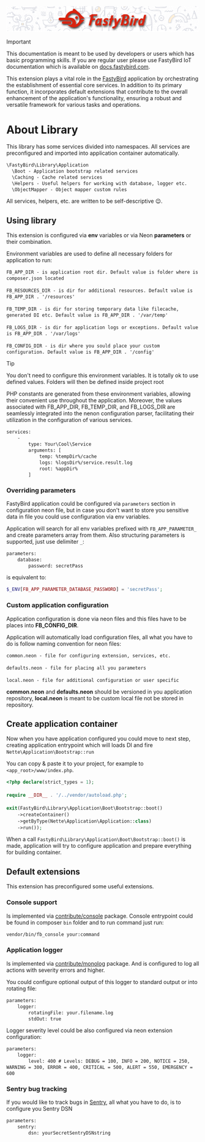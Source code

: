 <p align="center">
	<img src="https://github.com/fastybird/.github/blob/main/assets/repo_title.png?raw=true" alt="FastyBird"/>
</p>

> [!IMPORTANT]
This documentation is meant to be used by developers or users which has basic programming skills. If you are regular user
please use FastyBird IoT documentation which is available on [docs.fastybird.com](https://docs.fastybird.com).

This extension plays a vital role in the [FastyBird](https://www.fastybird.com) application by orchestrating the establishment of essential core services.
In addition to its primary function, it incorporates default extensions that contribute to the overall enhancement of the application's functionality,
ensuring a robust and versatile framework for various tasks and operations.

# About Library

This library has some services divided into namespaces. All services are preconfigured and imported into application
container automatically.

```
\FastyBird\Library\Application
  \Boot - Application bootstrap related services
  \Caching - Cache related services
  \Helpers - Useful helpers for working with database, logger etc.
  \ObjectMapper - Object mapper custom rules
```

All services, helpers, etc. are written to be self-descriptive :wink:.

## Using library

This extension is configured via **env** variables or via Neon **parameters** or their combination.

Environment variables are used to define all necessary folders for application to run:

```
FB_APP_DIR - is application root dir. Default value is folder where is composer.json located

FB_RESOURCES_DIR - is dir for additional resources. Default value is FB_APP_DIR . '/resources'

FB_TEMP_DIR - is dir for storing temporary data like filecache, generated DI etc. Default value is FB_APP_DIR . '/var/temp'

FB_LOGS_DIR - is dir for application logs or exceptions. Default value is FB_APP_DIR . '/var/logs'

FB_CONFIG_DIR - is dir where you sould place your custom configuration. Default value is FB_APP_DIR . '/config' 
```

> [!TIP]
You don't need to configure this environment variables. It is totally ok to use defined values. Folders will then be defined inside project root

PHP constants are generated from these environment variables, allowing their convenient use throughout the application. Moreover, the values associated
with FB_APP_DIR, FB_TEMP_DIR, and FB_LOGS_DIR are seamlessly integrated into the nenon configuration parser, facilitating their utilization in the
configuration of various services.

```neon
services: 
    -
        type: Your\Cool\Service
        arguments: [
            temp: %tempDir%/cache
            logs: %logsDir%/service.result.log
            root: %appDir%
        ]
```

### Overriding parameters

FastyBird application could be configured via `parameters` section in configuration neon file, but in case you don't want to
store you sensitive data in file you could use configuration via env variables.

Application will search for all env variables prefixed with `FB_APP_PARAMETER_` and create parameters array from them.
Also structuring parameters is supported, just use delimiter `_`:

```nenon
parameters:
    database:
        password: secretPass
```

is equivalent to:

```php
$_ENV[FB_APP_PARAMETER_DATABASE_PASSWORD] = 'secretPass';
```

### Custom application configuration

Application configuration is done via neon files and this files have to be places into **FB_CONFIG_DIR**.

Application will automatically load configuration files, all what you have to do is follow naming convention for neon
files:

```
common.neon - file for configuring extension, services, etc.

defaults.neon - file for placing all you parameters

local.neon - file for additional configuration or user specific
```

**common.neon** and **defaults.neon** should be versioned in you application repository, **local.neon** is meant to be
custom local file not be stored in repository.

## Create application container

Now when you have application configured you could move to next step, creating application entrypoint which will
loads DI and fire `Nette\Application\Bootstrap::run`

You can copy & paste it to your project, for example to `<app_root>/www/index.php`.

```php
<?php declare(strict_types = 1);

require __DIR__ . '/../vendor/autoload.php';

exit(FastyBird\Library\Application\Boot\Bootstrap::boot()
    ->createContainer()
    ->getByType(Nette\Application\Application::class)
    ->run());
```

When a call `FastyBird\Library\Application\Boot\Bootstrap::boot()` is made, application will try to configure application and
prepare everything for building container.

## Default extensions

This extension has preconfigured some useful extensions.

### Console support

Is implemented via [contribute/console](https://github.com/contributte/console) package. Console entrypoint could be
found in composer `bin` folder and to run command just run:

```sh
vendor/bin/fb_console your:command
```

### Application logger

Is implemented via [contribute/monolog](https://github.com/contributte/monolog) package. And is configured to log all
actions with severity errors and higher.

You could configure optional output of this logger to standard output or into rotating file:

```neon
parameters:
    logger:
        rotatingFile: your.filename.log
        stdOut: true
```

Logger severity level could be also configured via neon extension configuration:

```neon
parameters:
    logger:
        level: 400 # Levels: DEBUG = 100, INFO = 200, NOTICE = 250, WARNING = 300, ERROR = 400, CRITICAL = 500, ALERT = 550, EMERGENCY = 600
```

### Sentry bug tracking

If you would like to track bugs in [Sentry](https://sentry.io/), all what you have to do, is to configure you Sentry
DSN

```neon
parameters:
    sentry:
        dsn: yourSecretSentryDSNstring
```
